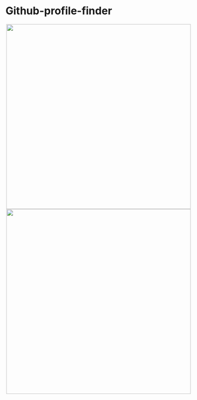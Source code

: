# Github-profile-finder

<div align="center">
    <img width='500px' src="https://github.com/user-attachments/assets/9a340b88-6311-4f7c-b72c-ffe2dca7cc21" style="vertical-align: top;" />
    <img width='500px' src="https://github.com/user-attachments/assets/7b76c650-16c3-42e6-8df4-015ad1d10855" />
</div>
